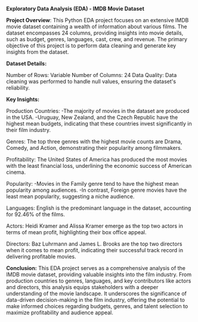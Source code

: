 **Exploratory Data Analysis (EDA) - IMDB Movie Dataset**

**Project Overview**:
This Python EDA project focuses on an extensive IMDB movie dataset containing a wealth of information about various films. The dataset encompasses 24 columns, providing insights into movie details, such as budget, genres, languages, cast, crew, and revenue. The primary objective of this project is to perform data cleaning and generate key insights from the dataset.

**Dataset Details:**

Number of Rows: Variable
Number of Columns: 24
Data Quality: Data cleaning was performed to handle null values, ensuring the dataset's reliability.

**Key Insights:**

Production Countries:
-The majority of movies in the dataset are produced in the USA.
-Uruguay, New Zealand, and the Czech Republic have the highest mean budgets, indicating that these countries invest significantly in their film industry.

Genres:
The top three genres with the highest movie counts are Drama, Comedy, and Action, demonstrating their popularity among filmmakers.

Profitability:
The United States of America has produced the most movies with the least financial loss, underlining the economic success of American cinema.

Popularity:
-Movies in the Family genre tend to have the highest mean popularity among audiences.
-In contrast, Foreign genre movies have the least mean popularity, suggesting a niche audience.

Languages:
English is the predominant language in the dataset, accounting for 92.46% of the films.

Actors:
Heidi Kramer and Alissa Kramer emerge as the top two actors in terms of mean profit, highlighting their box office appeal.

Directors:
Baz Luhrmann and James L. Brooks are the top two directors when it comes to mean profit, indicating their successful track record in delivering profitable movies.

**Conclusion:**
This EDA project serves as a comprehensive analysis of the IMDB movie dataset, providing valuable insights into the film industry. From production countries to genres, languages, and key contributors like actors and directors, this analysis equips stakeholders with a deeper understanding of the movie landscape. It underscores the significance of data-driven decision-making in the film industry, offering the potential to make informed choices regarding budgets, genres, and talent selection to maximize profitability and audience appeal.
